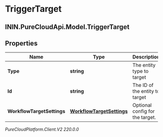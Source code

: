 # TriggerTarget

## ININ.PureCloudApi.Model.TriggerTarget

## Properties

|Name | Type | Description | Notes|
|------------ | ------------- | ------------- | -------------|
| **Type** | **string** | The entity type to target | [optional] |
| **Id** | **string** | The ID of the entity to target | [optional] |
| **WorkflowTargetSettings** | [**WorkflowTargetSettings**](WorkflowTargetSettings) | Optional config for the target. | [optional] |



_PureCloudPlatform.Client.V2 220.0.0_
